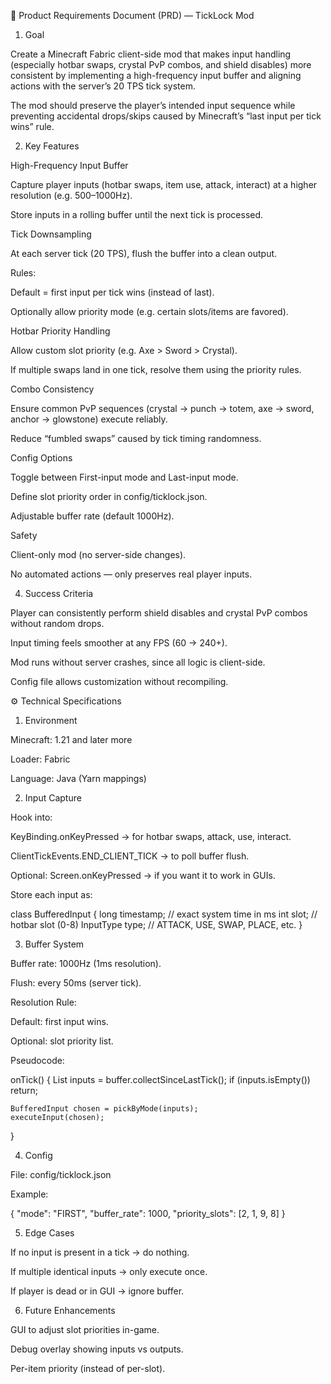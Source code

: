 📄 Product Requirements Document (PRD) — TickLock Mod
1. Goal

Create a Minecraft Fabric client-side mod that makes input handling (especially hotbar swaps, crystal PvP combos, and shield disables) more consistent by implementing a high-frequency input buffer and aligning actions with the server’s 20 TPS tick system.

The mod should preserve the player’s intended input sequence while preventing accidental drops/skips caused by Minecraft’s “last input per tick wins” rule.

2. Key Features

High-Frequency Input Buffer

Capture player inputs (hotbar swaps, item use, attack, interact) at a higher resolution (e.g. 500–1000Hz).

Store inputs in a rolling buffer until the next tick is processed.

Tick Downsampling

At each server tick (20 TPS), flush the buffer into a clean output.

Rules:

Default = first input per tick wins (instead of last).

Optionally allow priority mode (e.g. certain slots/items are favored).

Hotbar Priority Handling

Allow custom slot priority (e.g. Axe > Sword > Crystal).

If multiple swaps land in one tick, resolve them using the priority rules.

Combo Consistency

Ensure common PvP sequences (crystal → punch → totem, axe → sword, anchor → glowstone) execute reliably.

Reduce “fumbled swaps” caused by tick timing randomness.

Config Options

Toggle between First-input mode and Last-input mode.

Define slot priority order in config/ticklock.json.

Adjustable buffer rate (default 1000Hz).

Safety

Client-only mod (no server-side changes).

No automated actions — only preserves real player inputs.


4. Success Criteria

Player can consistently perform shield disables and crystal PvP combos without random drops.

Input timing feels smoother at any FPS (60 → 240+).

Mod runs without server crashes, since all logic is client-side.

Config file allows customization without recompiling.

⚙️ Technical Specifications
1. Environment

Minecraft: 1.21 and later more

Loader: Fabric

Language: Java (Yarn mappings)


2. Input Capture

Hook into:

KeyBinding.onKeyPressed → for hotbar swaps, attack, use, interact.

ClientTickEvents.END_CLIENT_TICK → to poll buffer flush.

Optional: Screen.onKeyPressed → if you want it to work in GUIs.

Store each input as:

class BufferedInput {
    long timestamp;   // exact system time in ms
    int slot;         // hotbar slot (0-8)
    InputType type;   // ATTACK, USE, SWAP, PLACE, etc.
}

3. Buffer System

Buffer rate: 1000Hz (1ms resolution).

Flush: every 50ms (server tick).

Resolution Rule:

Default: first input wins.

Optional: slot priority list.

Pseudocode:

onTick() {
    List<BufferedInput> inputs = buffer.collectSinceLastTick();
    if (inputs.isEmpty()) return;
    
    BufferedInput chosen = pickByMode(inputs); 
    executeInput(chosen);
}

4. Config

File: config/ticklock.json

Example:

{
  "mode": "FIRST", 
  "buffer_rate": 1000,
  "priority_slots": [2, 1, 9, 8] 
}

5. Edge Cases

If no input is present in a tick → do nothing.

If multiple identical inputs → only execute once.

If player is dead or in GUI → ignore buffer.

6. Future Enhancements

GUI to adjust slot priorities in-game.

Debug overlay showing inputs vs outputs.

Per-item priority (instead of per-slot).